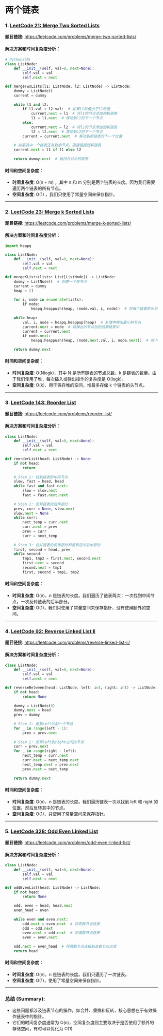 # 两个链表

### 1. **[LeetCode 21: Merge Two Sorted Lists](https://leetcode.com/problems/merge-two-sorted-lists/)**
   **题目链接**: https://leetcode.com/problems/merge-two-sorted-lists/

#### 解决方案和时间复杂度分析：

```python
# Python代码
class ListNode:
    def __init__(self, val=0, next=None):
        self.val = val
        self.next = next

def mergeTwoLists(l1: ListNode, l2: ListNode) -> ListNode:
    dummy = ListNode()
    current = dummy
    
    while l1 and l2:
        if l1.val < l2.val:  # 如果l1的值小于l2的值
            current.next = l1  # 将l1的节点添加到新链表
            l1 = l1.next  # 移动到l1的下一个节点
        else:
            current.next = l2  # 将l2的节点添加到新链表
            l2 = l2.next  # 移动到l2的下一个节点
        current = current.next  # 移动到新链表的下一个位置
    
    # 如果其中一个链表还有剩余节点，直接链接到新链表
    current.next = l1 if l1 else l2
    
    return dummy.next  # 返回合并后的链表
```

#### 时间和空间复杂度：
- **时间复杂度**: O(n + m) ，其中 n 和 m 分别是两个链表的长度。因为我们需要遍历两个链表的所有节点。
- **空间复杂度**: O(1) ，我们只使用了常量空间来保存指针。

---

### 2. **[LeetCode 23: Merge k Sorted Lists](https://leetcode.com/problems/merge-k-sorted-lists/)**
   **题目链接**: https://leetcode.com/problems/merge-k-sorted-lists/

#### 解决方案和时间复杂度分析：

```python
import heapq

class ListNode:
    def __init__(self, val=0, next=None):
        self.val = val
        self.next = next

def mergeKLists(lists: List[ListNode]) -> ListNode:
    dummy = ListNode()  # 创建一个哑节点
    current = dummy
    heap = []
    
    for i, node in enumerate(lists):
        if node:
            heapq.heappush(heap, (node.val, i, node))  # 将每个链表的头节点放入堆中
    
    while heap:
        val, i, node = heapq.heappop(heap)  # 从堆中弹出最小的节点
        current.next = node  # 将弹出的节点加到结果链表中
        current = current.next
        if node.next:
            heapq.heappush(heap, (node.next.val, i, node.next))  # 将下一个节点加入堆中
    
    return dummy.next
```

#### 时间和空间复杂度：
- **时间复杂度**: O(Nlogk)，其中 N 是所有链表的节点总数，k 是链表的数量。由于我们使用了堆，每次插入或弹出操作的复杂度是 O(logk)。
- **空间复杂度**: O(k)，用于保存堆的空间，堆最多存储 k 个链表的头节点。

---

### 3. **[LeetCode 143: Reorder List](https://leetcode.com/problems/reorder-list/)**
   **题目链接**: https://leetcode.com/problems/reorder-list/

#### 解决方案和时间复杂度分析：

```python
class ListNode:
    def __init__(self, val=0, next=None):
        self.val = val
        self.next = next

def reorderList(head: ListNode) -> None:
    if not head:
        return
    
    # Step 1: 找到链表的中间节点
    slow, fast = head, head
    while fast and fast.next:
        slow = slow.next
        fast = fast.next.next
    
    # Step 2: 反转链表的后半部分
    prev, curr = None, slow.next
    slow.next = None
    while curr:
        next_temp = curr.next
        curr.next = prev
        prev = curr
        curr = next_temp
    
    # Step 3: 合并链表的前半部分和反转后的后半部分
    first, second = head, prev
    while second:
        tmp1, tmp2 = first.next, second.next
        first.next = second
        second.next = tmp1
        first, second = tmp1, tmp2
```

#### 时间和空间复杂度：
- **时间复杂度**: O(n)，n 是链表的长度。我们遍历了链表两次：一次找到中间节点，一次反转链表的后半部分。
- **空间复杂度**: O(1)，我们只使用了常量空间来保存指针，没有使用额外的空间。

---

### 4. **[LeetCode 92: Reverse Linked List II](https://leetcode.com/problems/reverse-linked-list-ii/)**
   **题目链接**: https://leetcode.com/problems/reverse-linked-list-ii/

#### 解决方案和时间复杂度分析：

```python
class ListNode:
    def __init__(self, val=0, next=None):
        self.val = val
        self.next = next

def reverseBetween(head: ListNode, left: int, right: int) -> ListNode:
    if not head:
        return None
    
    dummy = ListNode(0)
    dummy.next = head
    prev = dummy
    
    # Step 1: 走到left的前一个节点
    for _ in range(left - 1):
        prev = prev.next
    
    # Step 2: 反转left到right之间的节点
    curr = prev.next
    for _ in range(right - left):
        next_temp = curr.next
        curr.next = next_temp.next
        next_temp.next = prev.next
        prev.next = next_temp
    
    return dummy.next
```

#### 时间和空间复杂度：
- **时间复杂度**: O(n)，n 是链表的长度。我们遍历链表一次以找到 left 和 right 的位置，然后反转其中的节点。
- **空间复杂度**: O(1)，只使用了常量空间来保存指针。

---

### 5. **[LeetCode 328: Odd Even Linked List](https://leetcode.com/problems/odd-even-linked-list/)**
   **题目链接**: https://leetcode.com/problems/odd-even-linked-list/

#### 解决方案和时间复杂度分析：

```python
class ListNode:
    def __init__(self, val=0, next=None):
        self.val = val
        self.next = next

def oddEvenList(head: ListNode) -> ListNode:
    if not head:
        return None
    
    odd, even = head, head.next
    even_head = even
    
    while even and even.next:
        odd.next = even.next  # 将奇数节点连接
        odd = odd.next
        even.next = odd.next  # 将偶数节点连接
        even = even.next
    
    odd.next = even_head  # 将偶数节点连接到奇数节点之后
    return head
```

#### 时间和空间复杂度：
- **时间复杂度**: O(n)，n 是链表的长度。我们只遍历了一次链表。
- **空间复杂度**: O(1)，使用了常量空间来保存指针。

---

### 总结 (Summary):
- 这些问题都涉及链表节点的操作，如合并、重排和反转，核心思想在于有效操作链表中的指针。
- 它们的时间复杂度通常为 O(n)，空间复杂度则主要取决于是否使用了额外的存储空间，有时可以优化为 O(1)
